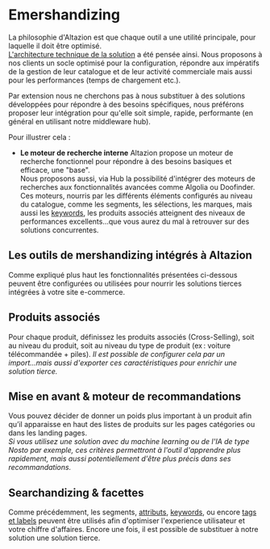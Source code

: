 # Emershandizing 
La philosophie d'Altazion est que chaque outil a une utilité principale, pour laquelle il doit être optimisé.  
[L'architecture technique de la solution](https://aide.altazion.com/fr-fr/guide/architecture.html) a été pensée ainsi. Nous proposons à nos clients un socle optimisé pour la configuration, répondre aux impératifs de la gestion de leur catalogue et de leur activité commerciale mais aussi pour les performances (temps de chargement etc.).

Par extension nous ne cherchons pas à nous substituer à des solutions développées pour répondre à des besoins spécifiques, nous préférons proposer leur intégration pour qu'elle soit simple, rapide, performante (en général en utilisant notre middleware hub). 

Pour illustrer cela : 
- **Le moteur de recherche interne** 
Altazion propose un moteur de recherche fonctionnel pour répondre à des besoins basiques et efficace, une "base".  
Nous proposons aussi, via Hub la possibilité d'intégrer des moteurs de recherches aux fonctionnalités avancées comme Algolia ou Doofinder. 
Ces moteurs, nourris par les différents éléments configurés au niveau du catalogue, comme les segments, les sélections, les marques, mais aussi les [keywords](https://aide.altazion.com/fr-fr/guide/referencer/keywords.html), les produits associés atteignent des niveaux de performances excellents...que vous aurez du mal à retrouver sur des solutions concurrentes.

## Les outils de mershandizing intégrés à Altazion
Comme expliqué plus haut les fonctionnalités présentées ci-dessous peuvent être configurées ou utilisées pour nourrir les solutions tierces intégrées à votre site e-commerce.

## Produits associés 
Pour chaque produit, définissez les produits associés (Cross-Selling), soit au niveau du produit, soit au niveau du type de produit (ex : voiture télécommandée + piles). 
_Il est possible de configurer cela par un import...mais aussi d'exporter ces caractéristiques pour enrichir une solution tierce._

## Mise en avant & moteur de recommandations
Vous pouvez décider de donner un poids plus important à un produit afin qu’il apparaisse en haut des listes de produits sur les pages catégories ou dans les landing pages.  
_Si vous utilisez une solution avec du machine learning ou de l'IA de type Nosto par exemple, ces critères permettront à l'outil d'apprendre plus rapidement, mais aussi potentiellement d'être plus précis dans ses recommandations._


## Searchandizing & facettes
Comme précédemment, les segments, [attributs](https://aide.altazion.com/fr-fr/guide/referencer/attributs.html), [keywords](https://aide.altazion.com/fr-fr/guide/referencer/keywords.html), ou encore [tags et labels](https://aide.altazion.com/fr-fr/guide/referencer/tag-label.html) peuvent être utilisés afin d'optimiser l'experience utilisateur et votre chiffre d'affaires.
Encore une fois, il est possible de substituer à notre solution une solution tierce.

